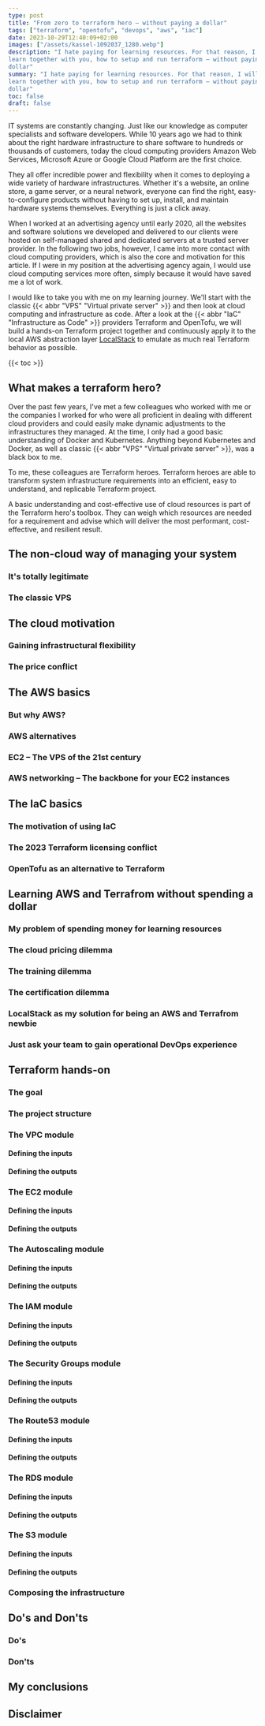 ```yaml
---
type: post
title: "From zero to terraform hero – without paying a dollar"
tags: ["terraform", "opentofu", "devops", "aws", "iac"]
date: 2023-10-29T12:40:09+02:00
images: ["/assets/kassel-1092037_1280.webp"]
description: "I hate paying for learning resources. For that reason, I will
learn together with you, how to setup and run terraform – without paying a
dollar"
summary: "I hate paying for learning resources. For that reason, I will
learn together with you, how to setup and run terraform – without paying a
dollar"
toc: false
draft: false
---
```


IT systems are constantly changing. Just like our knowledge as computer
specialists and software developers. While 10 years ago we had to think about
the right hardware infrastructure to share software to hundreds or thousands of
customers, today the cloud computing providers Amazon Web Services, Microsoft
Azure or Google Cloud Platform are the first choice.

They all offer incredible power and flexibility when it comes to deploying a
wide variety of hardware infrastructures. Whether it's a website, an online
store, a game server, or a neural network, everyone can find the right,
easy-to-configure products without having to set up, install, and maintain
hardware systems themselves. Everything is just a click away.

When I worked at an advertising agency until early 2020, all the websites and
software solutions we developed and delivered to our clients were hosted on
self-managed shared and dedicated servers at a trusted server provider. In the
following two jobs, however, I came into more contact with cloud computing
providers, which is also the core and motivation for this article. If I were in
my position at the advertising agency again, I would use cloud computing
services more often, simply because it would have saved me a lot of work.

I would like to take you with me on my learning journey. We'll start with the
classic {{< abbr "VPS" "Virtual private server" >}} and then look at cloud
computing and infrastructure as code. After a look at the
{{< abbr "IaC" "Infrastructure as Code" >}} providers Terraform and OpenTofu, we
will build a hands-on Terraform project together and continuously apply it to
the local AWS abstraction layer [LocalStack](https://www.localstack.cloud/) to
emulate as much real Terraform behavior as possible.

{{< toc >}}

## What makes a terraform hero?

Over the past few years, I've met a few colleagues who worked with me or the
companies I worked for who were all proficient in dealing with different cloud
providers and could easily make dynamic adjustments to the infrastructures they
managed. At the time, I only had a good basic understanding of Docker and
Kubernetes. Anything beyond Kubernetes and Docker, as well as classic
{{< abbr "VPS" "Virtual private server" >}}, was a black box to me.

To me, these colleagues are Terraform heroes. Terraform heroes are able to
transform system infrastructure requirements into an efficient, easy to
understand, and replicable Terraform project.

A basic understanding and cost-effective use of cloud resources is part of the
Terraform hero's toolbox. They can weigh which resources are needed for a
requirement and advise which will deliver the most performant, cost-effective,
and resilient result.

## The non-cloud way of managing your system
### It's totally legitimate
### The classic VPS

## The cloud motivation
### Gaining infrastructural flexibility
### The price conflict

## The AWS basics
### But why AWS?
### AWS alternatives
### EC2 – The VPS of the 21st century
### AWS networking – The backbone for your EC2 instances

## The IaC basics
### The motivation of using IaC
### The 2023 Terraform licensing conflict
### OpenTofu as an alternative to Terraform

## Learning AWS and Terrafrom without spending a dollar
### My problem of spending money for learning resources
### The cloud pricing dilemma
### The training dilemma
### The certification dilemma
### LocalStack as my solution for being an AWS and Terrafrom newbie
### Just ask your team to gain operational DevOps experience

## Terraform hands-on
### The goal
### The project structure
### The VPC module
#### Defining the inputs
#### Defining the outputs
### The EC2 module
#### Defining the inputs
#### Defining the outputs
### The Autoscaling module
#### Defining the inputs
#### Defining the outputs
### The IAM module
#### Defining the inputs
#### Defining the outputs
### The Security Groups module
#### Defining the inputs
#### Defining the outputs
### The Route53 module
#### Defining the inputs
#### Defining the outputs
### The RDS module
#### Defining the inputs
#### Defining the outputs
### The S3 module
#### Defining the inputs
#### Defining the outputs
### Composing the infrastructure

## Do's and Don'ts
### Do's
### Don'ts

## My conclusions

## Disclaimer

